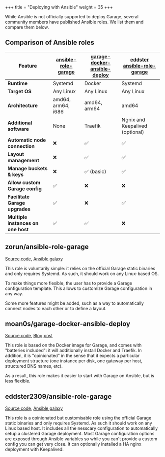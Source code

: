 +++
title = "Deploying with Ansible"
weight = 35
+++

While Ansible is not officially supported to deploy Garage, several community members
have published Ansible roles.  We list them and compare them below.

## Comparison of Ansible roles

| Feature                            | [ansible-role-garage](#zorun-ansible-role-garage) | [garage-docker-ansible-deploy](#moan0s-garage-docker-ansible-deploy) | [eddster ansible-role-garage](#eddster-ansible-role-garage) |
|------------------------------------|---------------------------------------------|---------------------------------------------------------------|---------------------------------|
| **Runtime**                        | Systemd                                     | Docker                                                        | Systemd                         |
| **Target OS**                      | Any Linux                                   | Any Linux                                                     | Any Linux                       |
| **Architecture**                   | amd64, arm64, i686                          | amd64, arm64                                                  | amd64                           |
| **Additional software**            | None                                        | Traefik                                                       | Ngnix and Keepalived (optional) |
| **Automatic node connection**      | ❌                                          | ✅                                                            | ✅                              |
| **Layout management**              | ❌                                          | ✅                                                            | ✅                              |
| **Manage buckets & keys**          | ❌                                          | ✅ (basic)                                                    | ✅                              |
| **Allow custom Garage config**     | ✅                                          | ❌                                                            | ❌                              |
| **Facilitate Garage upgrades**     | ✅                                          | ❌                                                            | ✅                              |
| **Multiple instances on one host** | ✅                                          | ✅                                                            | ❌                              |


## zorun/ansible-role-garage

[Source code](https://github.com/zorun/ansible-role-garage), [Ansible galaxy](https://galaxy.ansible.com/zorun/garage)

This role is voluntarily simple: it relies on the official Garage static
binaries and only requires Systemd.  As such, it should work on any
Linux-based OS.

To make things more flexible, the user has to provide a Garage
configuration template.  This allows to customize Garage configuration in
any way.

Some more features might be added, such as a way to automatically connect
nodes to each other or to define a layout.

## moan0s/garage-docker-ansible-deploy

[Source code](https://github.com/moan0s/garage-docker-ansible-deploy), [Blog post](https://hyteck.de/post/garage/)

This role is based on the Docker image for Garage, and comes with
"batteries included": it will additionally install Docker and Traefik. In
addition, it is "opinionated" in the sense that it expects a particular
deployment structure (one instance per disk, one gateway per host,
structured DNS names, etc).

As a result, this role makes it easier to start with Garage on Ansible,
but is less flexible.

## eddster2309/ansible-role-garage

[Source code](https://github.com/eddster2309/ansible-role-garage), [Ansible galaxy](https://galaxy.ansible.com/ui/standalone/roles/eddster2309/garage/)

This role is a opinionated but customisable role using the official Garage
static binaries and only requires Systemd. As such it should work on any
Linux based host. It includes all the nesscary configuration to
automatically setup a clustered Garage deployment. Most Garage
configuration options are exposed through Ansible variables so while you
can't provide a custom config you can get very close. It can optionally
installed a HA nginx deployment with Keepalived.
